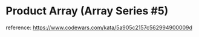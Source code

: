 # Product Array (Array Series #5)

reference: https://www.codewars.com/kata/5a905c2157c562994900009d
